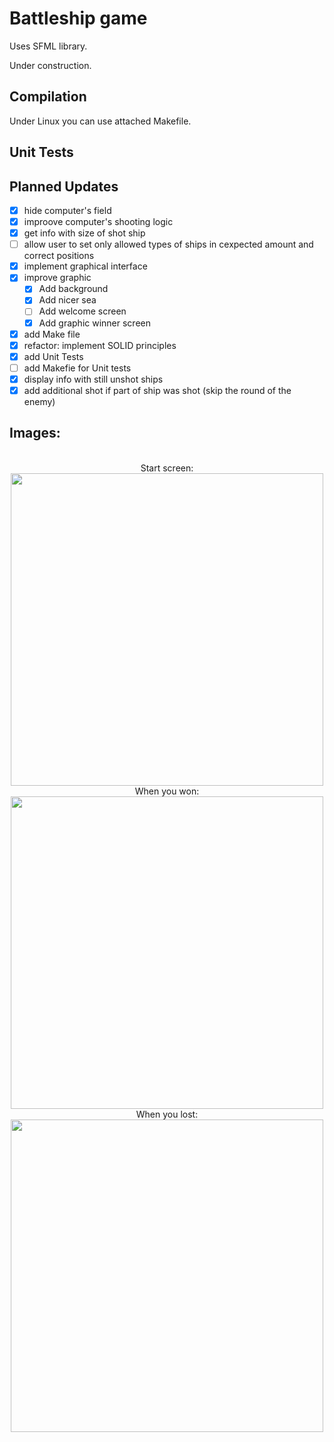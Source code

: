 # Battleship game

Uses SFML library.

Under construction.

## Compilation

Under Linux you can use attached Makefile.

## Unit Tests

## Planned Updates

- [x] hide computer's field
- [x] improove computer's shooting logic
- [x] get info with size of shot ship
- [ ] allow user to set only allowed types of ships in cexpected amount and correct positions
- [x] implement graphical interface
- [x] improve graphic
  - [x] Add background
  - [x] Add nicer sea
  - [ ] Add welcome screen
  - [x] Add graphic winner screen
- [x] add Make file
- [x] refactor: implement SOLID principles
- [x] add Unit Tests
- [ ] add Makefie for Unit tests
- [x] display info with still unshot ships
- [x] add additional shot if part of ship was shot (skip the round of the enemy)

## Images:
<p align="center">
<br>Start screen:<br>
  <img src="https://user-images.githubusercontent.com/25400249/55293824-d7dc9e00-53fa-11e9-9a14-1d1b315d4ef6.png" width="500"/>
<br>When you won:<br>
  <img src="https://user-images.githubusercontent.com/25400249/55293823-d7dc9e00-53fa-11e9-81aa-a22019287e35.png" width="500"/>
<br>When you lost:<br>
  <img src="https://user-images.githubusercontent.com/25400249/55293825-d7dc9e00-53fa-11e9-81cf-7a010430d0db.png" width="500"/>
</p>
